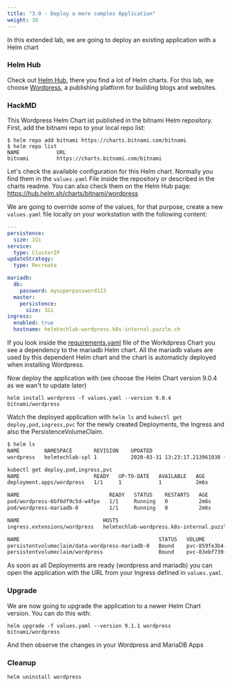 ```yaml
---
title: "3.0 - Deploy a more complex Application"
weight: 30
---
```


In this extended lab, we are going to deploy an existing application with a Helm chart

### Helm Hub

Check out [Helm Hub](https://hub.helm.sh/), there you find a lot of Helm charts. For this lab, we choose [Wordpress](https://hub.helm.sh/charts/bitnami/wordpress), a publishing platform for building blogs and websites.

### HackMD

This Wordpress Helm Chart ist published in the bitnami Helm repository. First, add the bitnami repo to your local repo list:

```
$ helm repo add bitnami https://charts.bitnami.com/bitnami
$ helm repo list
NAME           	URL                                              
bitnami         https://charts.bitnami.com/bitnami 

```

Let's check the available configuration for this Helm chart. Normally you find them in the `values.yaml` File inside the repository or described in the charts readme. You can also check them on the Helm Hub page: https://hub.helm.sh/charts/bitnami/wordpress

We are going to override some of the values, for that purpose, create a new `values.yaml` file locally on your workstation with the following content:

```yaml
---
persistence:
  size: 1Gi
service:
  type: ClusterIP
updateStrategy: 
  type: Recreate

mariadb:
  db:
    password: mysuperpassword123
  master:
    persistence:
      size: 1Gi
ingress:
  enabled: true
  hostname: helmtechlab-wordpress.k8s-internal.puzzle.ch
```


If you look inside the [requirements.yaml](https://github.com/bitnami/charts/blob/master/bitnami/wordpress/requirements.yaml) file of the Workdpress Chart you see a dependency to the mariadb Helm chart. All the mariadb values are used by this dependent Helm chart and the chart is automaticly deployed when installing Wordpress.

Now deploy the application with (we choose the Helm Chart version 9.0.4 as we wan't to update later)

```
helm install wordpress -f values.yaml --version 9.0.4 bitnami/wordpress
```

Watch the deployed application with `helm ls` and `kubectl get deploy,pod,ingress,pvc` for the newly created Deployments, the Ingress and also the PersistenceVolumeClaim.

```bash
$ helm ls                                                                
NAME     	NAMESPACE      	REVISION	UPDATED                                 	STATUS  	CHART          	APP VERSION
wordpress	helmtechlab-spl	1       	2020-03-31 13:23:17.213961038 +0200 CEST	deployed	wordpress-9.0.4	5.3.2
```

```bash
kubectl get deploy,pod,ingress,pvc
NAME                        READY   UP-TO-DATE   AVAILABLE   AGE
deployment.apps/wordpress   1/1     1            1           2m6s

NAME                             READY   STATUS    RESTARTS   AGE
pod/wordpress-6bf6df9c5d-w4fpx   1/1     Running   0          2m6s
pod/wordpress-mariadb-0          1/1     Running   0          2m6s

NAME                           HOSTS                                          ADDRESS       PORTS   AGE
ingress.extensions/wordpress   helmtechlab-wordpress.k8s-internal.puzzle.ch   10.100.1.10   80      2m6s

NAME                                             STATUS   VOLUME                                     CAPACITY   ACCESS MODES   STORAGECLASS            AGE
persistentvolumeclaim/data-wordpress-mariadb-0   Bound    pvc-859fe3b4-b598-4f86-b7ed-a3a183f700fd   1Gi        RWO            cloudscale-volume-ssd   2m6s
persistentvolumeclaim/wordpress                  Bound    pvc-83ebf739-0b0e-45a2-936e-e925141a0d35   1Gi        RWO            cloudscale-volume-ssd   2m7s
```

As soon as all Deployments are ready (wordpress and mariadb) you can open the application with the URL from your Ingress defined in `values.yaml`.


### Upgrade

We are now going to upgrade the application to a newer Helm Chart version. You can do this with:

```
helm upgrade -f values.yaml --version 9.1.1 wordpress bitnami/wordpress
```

And then observe the changes in your Wordpress and MariaDB Apps

### Cleanup

```
helm uninstall wordpress
```